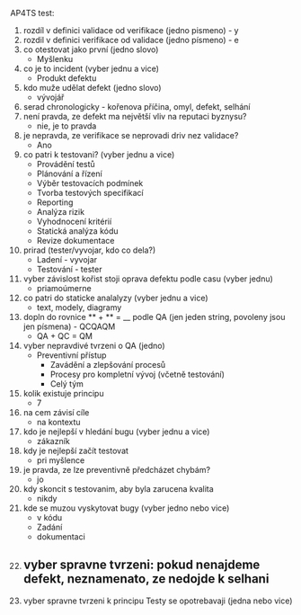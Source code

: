 AP4TS test:

1.  rozdíl v definici validace od verifikace (jedno pismeno) - y
2.  rozdil v definici verifikace od validace (jedno písmeno) - e
3.  co otestovat jako první (jedno slovo)
    - Myšlenku
4.  co je to incident (vyber jednu a vice)
    - Produkt defektu
5.  kdo muže udělat defekt (jedno slovo)
    - vývojář
6.  serad chronologicky - kořenova příčina, omyl, defekt, selhání
7.  není pravda, ze defekt ma největší vliv na reputaci byznysu?
    - nie, je to pravda
8.  je nepravda, ze verifikace se neprovadi driv nez validace?
    - Ano
9.  co patri k testovani? (vyber jednu a vice)
    - Provádění testů
    - Plánování a řízení
    - Výběr testovacích podmínek
    - Tvorba testových specifikací
    - Reporting
    - Analýza rizik
    - Vyhodnocení kritérií
    - Statická analýza kódu
    - Revize dokumentace
10. prirad (tester/vyvojar, kdo co dela?)
    - Ladení - vyvojar
    - Testování - tester
11. vyber závislost kořist stoji oprava defektu podle casu (vyber jednu)
    - priamoúmerne
12. co patri do staticke analalyzy (vyber jednu a vice)
    - text, modely, diagramy
13. dopln do rovnice ** + ** = \_\_ podle QA (jen jeden string, povoleny jsou jen písmena) - QCQAQM
    - QA + QC = QM
14. vyber nepravdivé tvrzeni o QA (jedno)
    - Preventivní přístup
      - Zavádění a zlepšování procesů
      - Procesy pro kompletní vývoj (včetně testování)
      - Celý tým
15. kolik existuje principu
    - 7
16. na cem závisí cíle
    - na kontextu
17. kdo je nejlepší v hledání bugu (vyber jednu a vice)
    - zákazník
18. kdy je nejlepší začít testovat
    - pri myšlence
19. je pravda, ze lze preventivně předcházet chybám?
    - jo
20. kdy skoncit s testovanim, aby byla zarucena kvalita
    - nikdy
21. kde se muzou vyskytovat bugy (vyber jedno nebo vice)
    - v kódu
    - Zadání
    - dokumentaci
22. vyber spravne tvrzeni: pokud nenajdeme defekt, neznamenato, ze nedojde k selhani
    - 
23. vyber spravne tvrzeni k principu Testy se opotrebavaji (jedna nebo vice)
